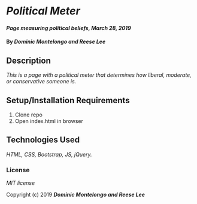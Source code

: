 # _Political Meter_

#### _Page measuring political beliefs, March 28, 2019_

#### By _**Dominic Montelongo and Reese Lee**_

## Description

_This is a page with a political meter that determines how liberal, moderate, or conservative someone is._

## Setup/Installation Requirements

1. Clone repo
2. Open index.html in browser


## Technologies Used

_HTML, CSS, Bootstrap, JS, jQuery._

### License

*MIT license*

Copyright (c) 2019 **_Dominic Montelongo and Reese Lee_**
